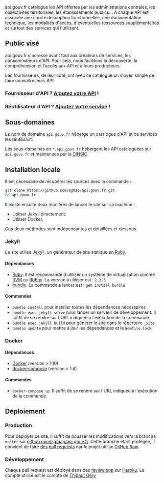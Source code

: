 api.gouv.fr catalogue les API offertes par les administrations centrales, les collectivités territoriales, les établissements publics… À chaque API est associée une courte description fonctionnelles, une documentation technique, les modalités d'accès, d'éventuelles ressources supplémentaires et surtout des services qui l'utilisent.


## Public visé

api.gouv.fr s'adresse avant tout aux créateurs de services, les consommateurs d'API. Pour cela, nous facilitons la découverte, la compréhension et l'accès aux API et à leurs producteurs.

Les fournisseurs, de leur côté, ont avec ce catalogue un moyen simple de faire connaître leurs API.


### Fournisseur d'API ? [Ajoutez votre API](https://github.com/sgmap/api.gouv.fr/blob/master/CONTRIBUTING.md#ajouter-une-api) !

### Réutilisateur d'API ? [Ajoutez votre service](https://github.com/sgmap/api.gouv.fr/blob/master/CONTRIBUTING.md#ajouter-un-service) !


## Sous-domaines

Le nom de domaine `api.gouv.fr` héberge un catalogue d'API et de services les réutilisant.

Les sous-domaines en `*.api.gouv.fr` hébergent les API cataloguées sur `api.gouv.fr` et maintenues par la <abbr title="Direction interministérielle du numérique et du système d'information et de communication">DINSIC</abbr>.


## Installation locale

Il est nécessaire de récupérer les sources avec la commande :

``` sh
git clone https://github.com/sgmap/api.gouv.fr.git
cd api.gouv.fr
```

Il existe ensuite deux manières de lancer le site sur sa machine :

* Utiliser Jekyll directement.
* Utiliser Docker.

Ces deux méthodes sont indépendantes et détaillées ci-dessous.

### Jekyll

Le site utilise [Jekyll], un générateur de site statique en [Ruby].

#### Dépendances

* [Ruby](https://www.ruby-lang.org/en/downloads/). Il est recommandé d'utiliser un système de virtualisation comme [RVM](https://rvm.io/) ou [RbEnv](https://github.com/rbenv/rbenv). La version à utiliser est : `2.2.3`
 * [bundle](http://bundler.io/). La commande a lancer est : `gem install bundle`

#### Commandes

* `bundle install` pour installer toutes les dépendances nécessaires
* `bundle exec jekyll serve` pour lancer un serveur de développement. Il suffit de se rendre sur l'URL indiquée à l'exécution de la commande.
* `bundle exec jekyll build` pour générer le site dans le répertoire `_site`.
* `bundle update` pour mettre à jour les dépendances et le `Gemfile.lock`

### Docker

#### Dépendances

* [Docker](https://docs.docker.com/engine/installation/) (version > 1.10)
* [docker-compose](https://docs.docker.com/compose/install/) (version > 1.6)

#### Commandes

* `docker-compose up`. Il suffit de se rendre sur l'URL indiquée à l'exécution de la commande.

## Déploiement

### Production

Pour déployer ce site, il suffit de pousser les modifications vers la branche `master` sur [github.com/sgmap/api.gouv.fr](https://github.com/sgmap/api.gouv.fr). Cette branche étant protégée, il convient de faire [des pull requests](https://help.github.com/articles/using-pull-requests/) car le projet utilise [GitHub flow](https://guides.github.com/introduction/flow/).


### Développement

Chaque pull request est déployé dans des [review app](https://devcenter.heroku.com/articles/github-integration-review-apps) sur [Heroku].
Le compte utilisé est le compte de [Thibaut Géry](https://github.com/ThibautGery/)



[Jekyll]: http://jekyllrb.com/
[Ruby]: https://www.ruby-lang.org
[heroku]: https://dashboard.heroku.com/
